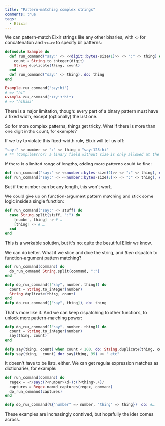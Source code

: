```yaml
---
title: "Pattern-matching complex strings"
comments: true
tags:
  - Elixir
---
```


We can pattern-match Elixir strings like any other binaries, with `<>` for concatenation and `<<…>>` to specify bit patterns:

``` elixir
defmodule Example do
  def run_command("say:" <> <<digit::bytes-size(1)>> <> ":" <> thing) do
    count = String.to_integer(digit)
    String.duplicate(thing, count)
  end
  def run_command("say:" <> thing), do: thing
end

Example.run_command("say:hi")
# => "hi"
Example.run_command("say:3:hi")
# => "hihihi"
```

There is a major limitation, though: every part of a binary pattern must have a fixed width, except (optionally) the last one.

So for more complex patterns, things get tricky. What if there is more than one digit in the count, for example?

If we try to violate this fixed-width rule, Elixir will tell us off:

```elixir
"say:" <> number <> ":" <> thing = "say:123:hi"
# ** (CompileError) a binary field without size is only allowed at the end of a binary pattern
```

If there is a limited range of lengths, adding more patterns could be fine:

``` elixir
def run_command("say:" <> <<number::bytes-size(1)>> <> ":" <> thing), do: #…
def run_command("say:" <> <<number::bytes-size(2)>> <> ":" <> thing), do: #…
```

But if the number can be any length, this won't work.

We could give up on function-argument pattern matching and stick some logic inside a single function:

``` elixir
def run_command("say:" <> stuff) do
  case String.split(stuff, ":") do
    [number, thing] -> # …
    [thing] -> # …
  end
end
```

This is a workable solution, but it's not quite the beautiful Elixir we know.

We can do better. What if we slice and dice the string, and *then* dispatch to function-argument pattern matching?

``` elixir
def run_command(command) do
  do_run_command String.split(command, ":")
end

defp do_run_command(["say", number, thing]) do
  count = String.to_integer(number)
  String.duplicate(thing, count)
end
defp do_run_command(["say", thing]), do: thing
```

That's more like it. And we can keep dispatching to other functions, to unlock more pattern-matching power:

``` elixir
defp do_run_command(["say", number, thing]) do
  count = String.to_integer(number)
  say(thing, count)
end

defp say(thing, count) when count < 100, do: String.duplicate(thing, count)
defp say(thing, _count) do: say(thing, 99) <> " etc"
```

It doesn't have to be lists, either. We can get regular expression matches as dictionaries, for example:

``` elixir
def run_command(command) do
  regex = ~r/say:(?<number>\d+):(?<thing>.+)/
  captures = Regex.named_captures(regex, command)
  do_run_command(captures)
end

defp do_run_command(%{"number" => number, "thing" => thing}), do: #…
```

These examples are increasingly contrived, but hopefully the idea comes across.
